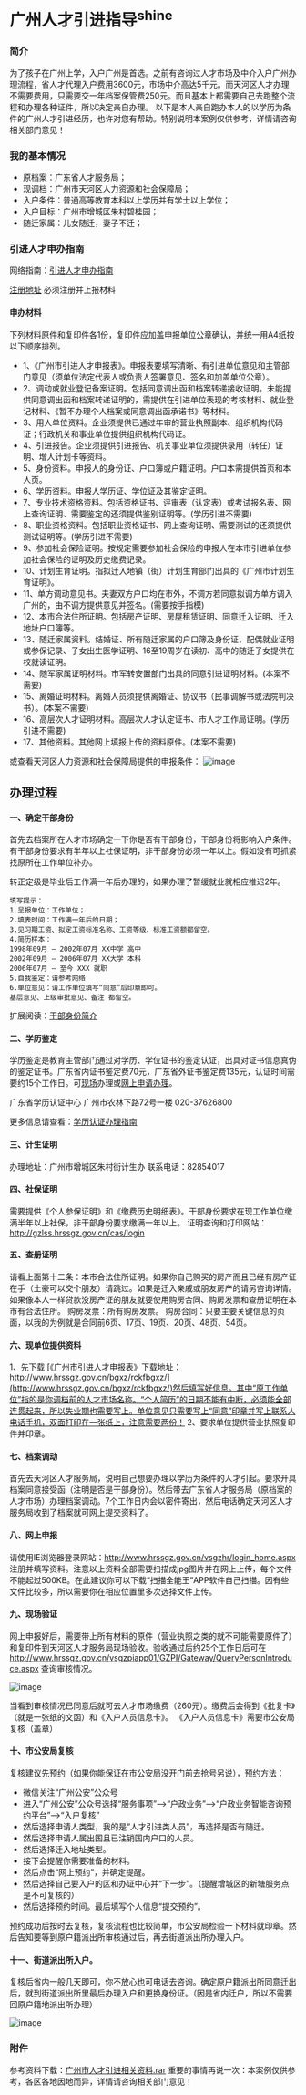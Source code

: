 # 广州人才引进指导<sup>shine</sup>
### 简介
为了孩子在广州上学，入户广州是首选。之前有咨询过人才市场及中介入户广州办理流程，省人才代理入户费用3600元，市场中介高达5千元。而天河区人才办理不需要费用，只需要交一年档案保管费250元。而且基本上都需要自己去跑整个流程和办理各种证件，所以决定亲自办理。
以下是本人亲自跑办本人的以学历为条件的广州人才引进经历，也许对您有帮助。特别说明本案例仅供参考，详情请咨询相关部门意见！

### 我的基本情况

- 原档案：广东省人才服务局；
- 现调档：广州市天河区人力资源和社会保障局；
- 入户条件：普通高等教育本科以上学历并有学士以上学位；
- 入户目标：广州市增城区朱村碧桂园；
- 随迁家属：儿女随迁，妻子不迁；

### 引进人才申办指南

网络指南：[引进人才申办指南](http://www.hrssgz.gov.cn/vsgzpiapp01/GZPI/ServiceGuide/PersonIntroduce/PersonIntroduceGuide.htm)

[注册地址](http://www.hrssgz.gov.cn/rcyj/) 必须注册并上报材料

#### 申办材料
下列材料原件和复印件各1份，复印件应加盖申报单位公章确认，并统一用A4纸按以下顺序排列。
- 1、《广州市引进人才申报表》。申报表要填写清晰、有引进单位意见和主管部门意见（须单位法定代表人或负责人签署意见、签名和加盖单位公章）。
- 2、调动或就业登记备案证明。包括同意调出函和档案转递接收证明。未能提供同意调出函和档案转递证明的，需提供在引进单位表现的考核材料、就业登记材料、《暂不办理个人档案或同意调出函承诺书》等材料。
- 3、用人单位资料。企业须提供已通过年审的营业执照副本、组织机构代码证；行政机关和事业单位提供组织机构代码证。
- 4、引进报告。企业须提供引进报告、机关事业单位须提供录用（转任）证明、增人计划卡等资料。
- 5、身份资料。申报人的身份证、户口簿或户籍证明。户口本需提供首页和本人页。
- 6、学历资料。申报人学历证、学位证及其鉴定证明。
- 7、专业技术资格资料。包括资格证书、评审表（认定表）或考试报名表、网上查询证明、需要鉴定的还须提供鉴别证明等。(学历引进不需要)
- 8、职业资格资料。包括职业资格证书、网上查询证明、需要测试的还须提供测试证明等。(学历引进不需要)
- 9、参加社会保险证明。按规定需要参加社会保险的申报人在本市引进单位参加社会保险的证明及历史缴费记录。
- 10、计划生育证明。指拟迁入地镇（街）计划生育部门出具的《广州市计划生育证明》。
- 11、单方调动意见书。夫妻双方户口均在市外，不调方若同意拟调方单方调入广州的，由不调方提供意见并签名。(需要按手指模)
- 12、本市合法住所证明。包括房产证明、房屋租赁证明、同意迁入证明、迁入地址户口簿等。
- 13、随迁家属资料。结婚证、所有随迁家属的户口簿及身份证、配偶就业证明或参保记录、子女出生医学证明、16至19周岁在读初、高中的随迁子女提供在校就读证明。
- 14、随军家属证明材料。市军转安置部门出具的同意引进证明材料。(本案不需要)
- 15、离婚证明材料。离婚人员须提供离婚证、协议书（民事调解书或法院判决书）。(本案不需要)
- 16、高层次人才证明材料。高层次人才认定证书、市人才工作局证明。(学历引进不需要)
- 17、其他资料。其他网上填报上传的资料原件。(本案不需要)

或查看天河区人力资源和社会保障局提供的申报条件：
![image](https://github.com/scscms/talent-introduction/raw/master/data.jpg)

## 办理过程

#### 一、确定干部身份
首先去档案所在人才市场确定一下你是否有干部身份，干部身份将影响入户条件。有干部身份要求有半年以上社保证明，非干部身份必须一年以上。假如没有可抓紧找原所在工作单位补办。

转正定级是毕业后工作满一年后办理的，如果办理了暂缓就业就相应推迟2年。

    填写提示：
    1.呈报单位：工作单位；
    2.填表时间：工作满一年后的日期；
    3.见习期工资、拟定工资标准名称、工资等级、标准工资额都留空。
    4.简历样本：
    1998年09月 — 2002年07月 XX中学 高中
    2002年09月 — 2006年07月 XX大学 本科
    2006年07月 — 至今 XXX 就职
    5.自我鉴定：请参考网络
    6.单位意见：请工作单位填写“同意”后印章即可。
    基层意见、上级审批意见、备注 都留空。

扩展阅读：<a href="http://baike.baidu.com/link?url=-tro_irXrVJc3pwRpVVGUKZbtjU00HVAbUKPp3yN0dCb98O4sHcLmdHORDF6CWALGPiejK8aZ2ZEABWd6IM25MexmTfo_wDrDtZ4ciGYNmksSAEyKcDout35rHKg0iy8#4" target="_blank">干部身份简介</a>

#### 二、学历鉴定

学历鉴定是教育主管部门通过对学历、学位证书的鉴定认证，出具对证书信息真伪的鉴定证书。广东省内证书鉴定费70元，广东省外证书鉴定费135元，认证时间需要约15个工作日。可<a href="http://www.gradjob.com.cn/News/news/200610/xljd_dld.htm" target="_blank">现场</a>办理或<a href="http://www.gradjob.com.cn/defaults/bsdt/xlrz.jsp" target="_blank">网上申请办理</a>。

广东省学历认证中心	广州市农林下路72号一楼	020-37626800

更多信息请查看：<a href="http://www.gradjob.com.cn/defaults/bsdt/xlrz_blzn_ws.jsp" target="_blank">学历认证办理指南</a>

#### 三、计生证明

办理地址：广州市增城区朱村街计生办
联系电话：82854017

#### 四、社保证明

需要提供《个人参保证明》和《缴费历史明细表》。干部身份要求在现工作单位缴满半年以上社保，非干部身份要求缴满一年以上。
证明查询和打印网站：<a href="http://gzlss.hrssgz.gov.cn/cas/login" target="_blank">http://gzlss.hrssgz.gov.cn/cas/login</a>

#### 五、查册证明

请看上面第十二条：本市合法住所证明。如果你自己购买的房产而且已经有房产证在手（土豪可以交个朋友）请跳过。如果是迁入亲戚或朋友房产的请另咨询详情。如果像本人一样贷款没房产证的朋友就要使用购房合同、购房发票和查册证明在本市有合法住所。
购房发票：所有购房发票。
购房合同：只要主要关键信息的页面，以我的为例就是合同前6页、17页、19页、20页、48页、54页。

#### 六、现单位提供资料

1、先下载
[《广州市引进人才申报表》下载地址：http://www.hrssgz.gov.cn/bgxz/rckfbgxz/](http://www.hrssgz.gov.cn/bgxz/rckfbgxz/)然后填写好信息。其中“原工作单位”指的是你调档前的人才市场名称。“个人简历”的日期不能有中断，必须能全部连贯起来，所以失业期也需要写上。单位意见只需要写上“同意”印章并写上联系人电话手机，双面打印在一张纸上，注意需要两份！
2、要求单位提供营业执照复印件并印章。

#### 七、档案调动

首先去天河区人才服务局，说明自己想要办理以学历为条件的人才引起。要求开具档案同意接受函（注明是否是干部身份）。然后带去广东省人才服务局（原档案的人才市场）办理档案调动。7个工作日内会以密件寄出，然后电话确定天河区人才服务局收到了档案就可网上提交资料了。

#### 八、网上申报

请使用IE浏览器登录网站：<a href="http://www.hrssgz.gov.cn/vsgzhr/login_home.aspx" target="_blank">http://www.hrssgz.gov.cn/vsgzhr/login_home.aspx</a>注册并填写资料。注意以上资料全部需要扫描成jpg图片并在网上上传，每个文件不能起过500KB。在此建议你可以下载“扫描全能王”APP软件自己扫描。因有些文件比较多，所以需要你在相应位置里多次选择文件上传。

#### 九、现场验证

网上申报好后，需要带上所有材料的原件（营业执照之类的就不可能需要原件了）和复印件到天河区人才服务局现场验收。验收通过后约25个工作日后可在 http://www.hrssgz.gov.cn/vsgzpiapp01/GZPI/Gateway/QueryPersonIntroduce.aspx 查询审核情况。

![image](https://github.com/scscms/talent-introduction/raw/master/gs.png)

当看到审核情况已同意后就可去人才市场缴费（260元）。缴费后会得到《批复卡》（就是一张纸的文函）和《入户人员信息卡》。
《入户人员信息卡》需要市公安局复核（盖章）

#### 十、市公安局复核

复核建议先预约（如果你能保证在市公安局没开门前去抢号另说），预约方法：

- 微信关注“广州公安”公众号
- 进入“广州公安”公众号选择“服务事项”-->“户政业务”-->“户政业务智能咨询预约平台”-->“入户复核”
- 然后选择申请人类型，我的是“人才引进类人员”，再选择是否有随迁。
- 然后选择申请人属出国且已注销国内户口的人员。
- 然后选择迁入地址类型。
- 接下会提醒你需要准备的材料。
- 然后点击“网上预约”，并确定提醒。
- 然后选择自己要入户的区和办证中心并“下一步”。（提醒增城区的新塘服务点是不可复核的）
- 然后选择预约时间。最后填写个人信息“提交预约”。

预约成功后按时去复核，复核流程也比较简单，市公安局检验一下材料就印章。然后告知要等到原户籍派出所审核通过后，再去街道派出所办理入户。

#### 十一、街道派出所入户。

复核后省内一般几天即可，你不放心也可电话去咨询。确定原户籍派出所同意迁出后，就到街道派出所里最后办理入户和更换身份证。（因是省内迁户，所以不需要回原户籍地派出所办理）

![image](https://github.com/scscms/talent-introduction/raw/master/household.jpg)

### 附件

参考资料下载：<a href="https://github.com/scscms/talent-introduction/raw/master/广州市人才引进相关资料.rar" target="_blank">广州市人才引进相关资料.rar</a>
重要的事情再说一次：本案例仅供参考，各区各地因地而异，详情请咨询相关部门意见！